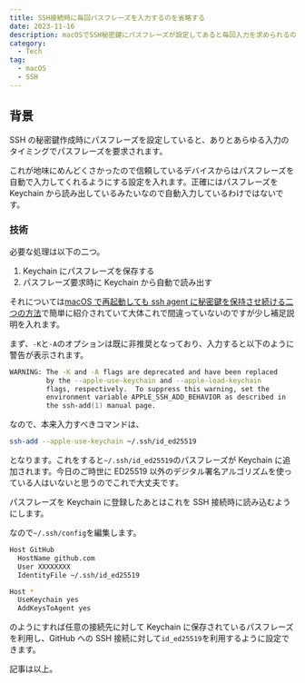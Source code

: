 ```yaml
---
title: SSH接続時に毎回パスフレーズを入力するのを省略する
date: 2023-11-16
description: macOSでSSH秘密鍵にパスフレーズが設定してあると毎回入力を求められるのでその対策
category:
  - Tech
tag:
  - macOS
  - SSH
---
```


## 背景

SSH の秘密鍵作成時にパスフレーズを設定していると、ありとあらゆる入力のタイミングでパスフレーズを要求されます。

これが地味にめんどくさかったので信頼しているデバイスからはパスフレーズを自動で入力してくれるようにする設定を入れます。正確にはパスフレーズを Keychain から読み出しているみたいなので自動入力しているわけではないです。

### 技術

必要な処理は以下の二つ。

1. Keychain にパスフレーズを保存する
2. パスフレーズ要求時に Keychain から自動で読み出す

それについては[macOS で再起動しても ssh agent に秘密鍵を保持させ続ける二つの方法](https://qiita.com/sonots/items/a6dec06f95fca4757d4a)で簡単に紹介されていて大体これで間違っていないのですが少し補足説明を入れます。

まず、`-K`と`-A`のオプションは既に非推奨となっており、入力すると以下のように警告が表示されます。

```zsh
WARNING: The -K and -A flags are deprecated and have been replaced
         by the --apple-use-keychain and --apple-load-keychain
         flags, respectively.  To suppress this warning, set the
         environment variable APPLE_SSH_ADD_BEHAVIOR as described in
         the ssh-add(1) manual page.
```

なので、本来入力すべきコマンドは、

```zsh
ssh-add --apple-use-keychain ~/.ssh/id_ed25519
```

となります。これをすると`~/.ssh/id_ed25519`のパスフレーズが Keychain に追加されます。今日のご時世に ED25519 以外のデジタル署名アルゴリズムを使っている人はいないと思うのでこれで大丈夫です。

パスフレーズを Keychain に登録したあとはこれを SSH 接続時に読み込むようにします。

なので`~/.ssh/config`を編集します。

```zsh
Host GitHub
  HostName github.com
  User XXXXXXXX
  IdentityFile ~/.ssh/id_ed25519

Host *
  UseKeychain yes
  AddKeysToAgent yes
```

のようにすれば任意の接続先に対して Keychain に保存されているパスフレーズを利用し、GitHub への SSH 接続に対して`id_ed25519`を利用するように設定できます。

記事は以上。
